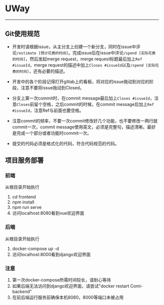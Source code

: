 # UWay

---
## Git使用规范

- 开发时请根据issue，从主分支上创建一个新分支，同时在issue中评论`/estimate [预计花费的时间]`。完成issue后在issue中评论`/spend [实际花费的时间]`，然后发起merge request，merge request标题最后加上`Ref #issueId`，merge request的描述中加上`Closes #issueId`以及`/spend [实际花费的时间]`，还有必要的描述。

- 开发中的各个阶段记得打开gitlab上的看板，将对应的issue拖动到对应的阶段，注意不要将issue拖动到Closed。

- 分支上第一次commit时，在commit message最后加上`Closes #issueId`，注意`Closes`前留个空格，之后commit的时候，在commit message后加上`Ref #issueId`，注意Ref与前面也要空格。

- 注意commit的频率，不要一次commit修改好几个功能，也不要修改一两行就commit一次，commit message使用英文，必须是完整句，描述清晰。最好是完成一个部分或者功能时commit一次。

- 提交的代码必须是格式化的代码，符合代码规范的代码。

## 项目服务部署
### 前端
从根目录开始执行  
1. cd frontend  
2. npm install  
3. npm run serve  
4. 访问localhost:8080看到vue欢迎界面
### 后端
从根目录开始执行  
1. docker-compose up -d  
2. 访问localhost:8000看到django欢迎界面  
### 注意
1. 第一次docker-compose所需时间较长，请耐心等待  
2. 如果后端无法访问到django欢迎界面，请尝试"docker restart Comi-backend"  
3. 在前后端运行服务前确保本机8080，8000等端口未被占用
